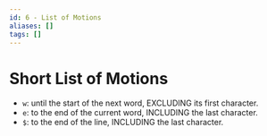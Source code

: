 ```yaml
---
id: 6 - List of Motions
aliases: []
tags: []
---
```

# Short List of Motions

- `w`: until the start of the next word, EXCLUDING its first character.
- `e`: to the end of the current word, INCLUDING the last character.
- `$`: to the end of the line, INCLUDING the last character.
